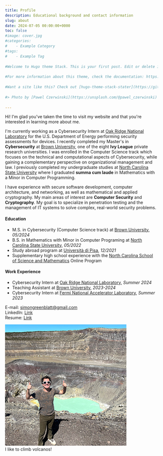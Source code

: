 ```yaml
---
title: Profile
description: Educational background and contact information
slug: about
date: 2024-07-05 00:00:00+0000
toc: false
#image: cover.jpg
#categories:
#    - Example Category
#tags:
#    - Example Tag

#Welcome to Hugo theme Stack. This is your first post. Edit or delete it, then start writing!

#For more information about this theme, check the documentation: https://docs.stack.jimmycai.com/

#Want a site like this? Check out [hugo-theme-stack-stater](https://github.com/CaiJimmy/#hugo-theme-stack-starter)

#> Photo by [Pawel Czerwinski](https://unsplash.com/@pawel_czerwinski) on [Unsplash](https://#unsplash.com/)

---
```


Hi! I'm glad you've taken the time to visit my website and that you're interested in learning more about me.

I'm currently working as a Cybersecurity Intern at [Oak Ridge National Laboratory](https://www.ornl.gov/) for the U.S. Department of Energy performing security assessments for devices. I recently completed my Master's in **Cybersecurity** at [Brown University](https://www.brown.edu/), one of the eight **Ivy League** private research universities. I was enrolled in the Computer Science track which focuses on the technical and computational aspects of Cybersecurity, while gaining a complementary perspective on organizational management and law. I previously completed my undergraduate studies at [North Carolina State University](https://www.ncsu.edu/) where I graduated **summa cum laude** in Mathematics with a Minor in Computer Programming.

I have experience with secure software development, computer architecture, and networking, as well as mathematical and applied cryptography. My main areas of interest are **Computer Security** and **Cryptography**. My goal is to specialize in penetration testing and the management of IT systems to solve complex, real-world security problems.

#### Education

- M.S. in Cybersecurity (Computer Science track) at [Brown University](https://www.brown.edu/), *05/2024*
- B.S. in Mathematics with Minor in Computer Programing at [North Carolina State University](https://www.ncsu.edu/), *05/2022*
- Study abroad program at [Università di Pisa](https://www.unipi.it/), *12/2021*
- Supplementary high school experience with the [North Carolina School of Science and Mathematics](https://www.ncssm.edu/) Online Program

#### Work Experience

- Cybersecurity Intern at [Oak Ridge National Laboratory](https://www.ornl.gov/), *Summer 2024*
- Teaching Assistant at [Brown University](https://www.brown.edu/), *2023-2024*
- Cybersecurity Intern at [Fermi National Accelerator Laboratory](https://www.fnal.gov/), *Summer 2023*

E-mail: [simongreenblatt@gmail.com](mailto:simongreenblatt@gmail.com)  
LinkedIn: [Link](https://www.linkedin.com/in/simon-greenblatt)  
Resume: [Link](resume_cyber.pdf)

![ ](climb.jpg)  
I like to climb volcanos!
